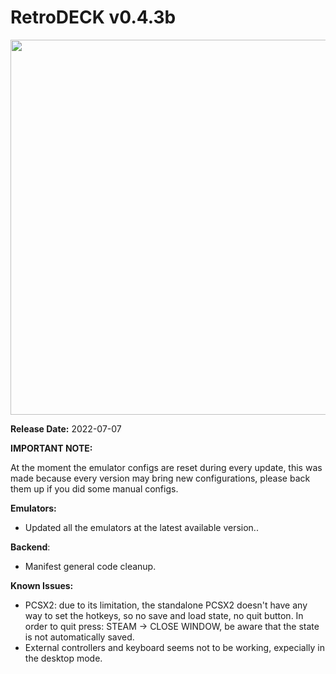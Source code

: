 # RetroDECK v0.4.3b

<img src="../../../wiki_images/logos/rd-logo-box.png" width="600">

**Release Date:** 2022-07-07

**IMPORTANT NOTE:**

At the moment the emulator configs are reset during every update, this was made because every version may bring new configurations, please back them up if you did some manual configs.

**Emulators:**
            
- Updated all the emulators at the latest available version..
            
**Backend**:
            
- Manifest general code cleanup.
            
**Known Issues:**
            
- PCSX2: due to its limitation, the standalone PCSX2 doesn't have any way to set the hotkeys, so no save and load state, no quit button. In order to quit press: STEAM -> CLOSE WINDOW, be aware that the state is not automatically saved.
- External controllers and keyboard seems not to be working, expecially in the desktop mode.
